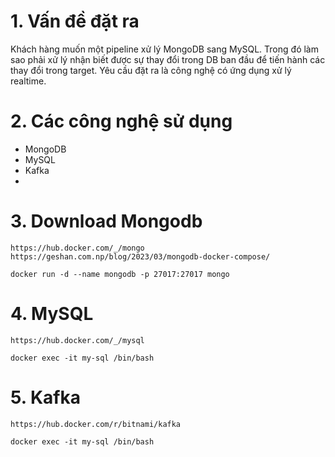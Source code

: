 # 1. Vấn đề đặt ra
Khách hàng muốn một pipeline xử lý MongoDB sang MySQL. Trong đó làm sao phải xử lý nhận biết được sự thay đổi trong DB ban đầu để tiến hành các thay đổi trong target.
Yêu cầu đặt ra là công nghệ có ứng dụng xử lý realtime.
# 2. Các công nghệ sử dụng
* MongoDB
* MySQL
* Kafka
*
# 3. Download Mongodb
```
https://hub.docker.com/_/mongo
https://geshan.com.np/blog/2023/03/mongodb-docker-compose/

docker run -d --name mongodb -p 27017:27017 mongo 
```

# 4. MySQL
```
https://hub.docker.com/_/mysql

docker exec -it my-sql /bin/bash
```

# 5. Kafka
```
https://hub.docker.com/r/bitnami/kafka

docker exec -it my-sql /bin/bash
```